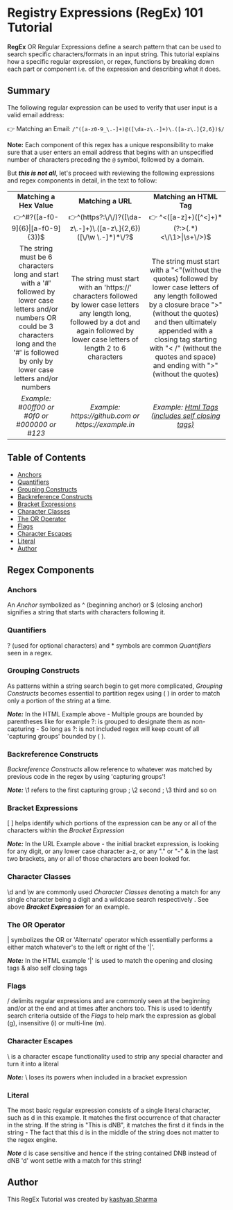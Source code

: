 # Registry Expressions (RegEx) 101 Tutorial

**RegEx** OR Regular Expressions define a search pattern that can be used to search specific characters/formats in an input string. This tutorial explains how a specific regular expression, or regex, functions by breaking down each part or component i.e.  of the expression and describing what it does.

## Summary

The following regular expression can be used to verify that user input is a valid email address:

👉 Matching an Email: `/^([a-z0-9_\.-]+)@([\da-z\.-]+)\.([a-z\.]{2,6})$/`

**Note:** Each component of this regex has a unique responsibility to make sure that a user enters an email address that begins with an unspecified number of characters preceding the `@` symbol, followed by a domain.

But ***this is not all***, let's proceed with reviewing the following expressions and regex components in detail, in the text to follow:

<table width="100">
<tr>
<td align='center'> <strong>Matching a Hex Value </strong></td>
<td align='center'> <strong>Matching a URL</strong> </td>
<td align='center'> <strong>Matching an HTML Tag</strong></td>
</tr>
<tr>
<td align='center' > 👉^#?([a-f0-9]{6}|[a-f0-9]{3})$ </td>
<td align='center'> 👉^(https?:\/\/)?([\da-z\.-]+)\.([a-z\.]{2,6})([\/\w \.-]*)*\/?$</td>
<td align='center'> 👉 ^<([a-z]+)([^<]+)*(?:>(.*)<\/\1>|\s+\/>)$</td>
</tr>
<tr>
<td align='center'> The string must be 6 characters long and start with a '#' followed by lower case letters and/or numbers OR could be 3 characters long and the '#' is followed by only by lower case letters and/or numbers </td>
<td align='center'> The string must start with an 'https://' characters followed by lower case letters any length long, followed by a dot and again followed by lower case letters of length 2 to 6 characters </td>
<td align='center'> The string must start with a "<"(without the quotes) followed by lower case letters of any length followed by a closure brace ">" (without the quotes) and then ultimately appended with a closing tag starting with "< /" (without the quotes and space) and ending with ">" (without the quotes) </td>
</tr>
<tr>
<td align='center'> <em>Example: #00ff00 or #0f0 or #000000 or #123 </em></td>
<td align='center'> <em>Example: https://github.com or https://example.in </em></td>
<td align='center'> <em>Example: <a href="https://www.w3schools.com/TAGS/default.ASP" target="_blank"> Html Tags (includes self closing tags)</a> </em></td>
</tr>
</table>


## Table of Contents

- [Anchors](#anchors)
- [Quantifiers](#quantifiers)
- [Grouping Constructs](#grouping-constructs)
- [Backreference Constructs](#backreference-constructs)
- [Bracket Expressions](#bracket-expressions)
- [Character Classes](#character-classes)
- [The OR Operator](#the-or-operator)
- [Flags](#flags)
- [Character Escapes](#character-escapes)
- [Literal](#literal)
- [Author](#author)

## Regex Components

### Anchors
An *Anchor* symbolized as ^ (beginning anchor) or $ (closing anchor) signifies a string that starts with characters following it.

### Quantifiers
? (used for optional characters) and * symbols are common *Quantifiers* seen in a regex. 

### Grouping Constructs
As patterns within a string search begin to get more complicated, *Grouping Constructs* becomes essential to partition regex using ( ) in order to match only a portion of the string at a time.

***Note:*** In the HTML Example above - Multiple groups are bounded by parentheses like for example ?: is grouped to designate them as non-capturing - So long as ?: is not included regex will keep count of all 'capturing groups' bounded by ( ).

### Backreference Constructs
*Backreference Constructs* allow reference to whatever was matched by previous code in the regex by using 'capturing groups'! 

***Note:*** \1 refers to the first capturing group ; \2 second ; \3 third and so on

### Bracket Expressions
[ ] helps identify which portions of the expression can be any or all of the characters within the *Bracket Expression* 

***Note:*** In the URL Example above - the initial bracket expression, is looking for any digit, or any lower case character a-z, or any "." or "-" & in the last two brackets, any or all of those characters are been looked for.

### Character Classes
\d and \w are commonly used *Character Classes* denoting a match for any single character being a digit and a wildcase search respectively . See above ***Bracket Expression*** for an example.

### The OR Operator
| symbolizes the OR or 'Alternate' operator which essentially performs a either match whatever's to the left or right of the '|'. 

***Note:*** In the HTML example '|' is used to match the opening and closing tags & also self closing tags

### Flags
/ delimits regular expressions and are commonly seen at the beginning and/or at the end and at times after anchors too. This is used to identify search criteria outside of the *Flags* to help mark the expression as global (g), insensitive (i) or multi-line (m).

### Character Escapes
\ is a character escape functionality used to strip any special character and turn it into a literal

***Note:***  \ loses its powers when included in a bracket expression


### Literal
The most basic regular expression consists of a single literal character, such as d in this example. It matches the first occurrence of that character in the string. If the string is "This is dNB", it matches the first d it finds in the string - The fact that this d is in the middle of the string does not matter to the regex engine.

***Note*** d is case sensitive and hence if the string contained DNB instead of dNB 'd' wont settle with a match for this string!


## Author
This RegEx Tutorial was created by <a href="https://github.com/DionneNoellaBarretto">kashyap Sharma</a>
